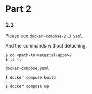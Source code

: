 # Part 2

### 2.3

Please see `docker-compose-2-3.yaml`.

And the commands without detaching:
```
$ cd <path-to-material-apps>/
$ ls -l
...
docker-compose.yaml
...
$ docker compose build
...
$ docker compose up
```